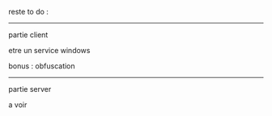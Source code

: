 reste to do :

------------------

partie client

etre un service windows

bonus : obfuscation

------------------

partie server

a voir

